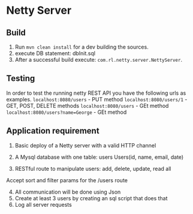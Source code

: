 # Netty Server

## Build

1. Run `mvn clean install` for a dev building the sources.
2. execute DB statement: dbInit.sql
3. After a successful build execute: `com.rl.netty.server.NettyServer`.

## Testing

In order to test the running netty REST API you have the following urls as examples.
    `localhost:8080/users`              - PUT method
    `localhost:8080/users/1`            - GET, POST, DELETE methods
    `localhost:8080/users`              - GEt method
    `localhost:8080/users?name=George`  - GEt method

## Application requirement

1. Basic deploy of a Netty server with a valid HTTP channel
2. A Mysql database with one table: users
    Users(id, name, email, date)

3. RESTful route to manipulate users: add, delete, update, read all

Accept sort and filter params for the /users route

4. All communication will be done using Json
5. Create at least 3 users by creating an sql script that does that
6. Log all server requests
